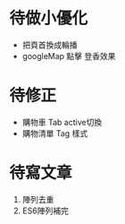 # 待做小優化
* 把頁首換成輪播
* googleMap 點擊 登香效果


# 待修正
* 購物車 Tab active切換
* 購物清單 Tag 樣式

# 待寫文章
1. 陣列去重
2. ES6陣列補完

